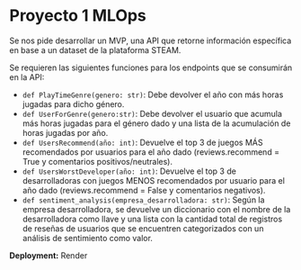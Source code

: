 # Proyecto 1 MLOps

Se nos pide desarrollar un MVP, una API que retorne información específica en base a un dataset de la plataforma STEAM.

Se requieren las siguientes funciones para los endpoints que se consumirán en la API:

- `def PlayTimeGenre(genero: str)`: Debe devolver el año con más horas jugadas para dicho género.
- `def UserForGenre(genero:str)`: Debe devolver el usuario que acumula más horas jugadas para el género dado y una lista de la acumulación de horas jugadas por año.
- `def UsersRecommend(año: int)`: Devuelve el top 3 de juegos MÁS recomendados por usuarios para el año dado (reviews.recommend = True y comentarios positivos/neutrales).
- `def UsersWorstDeveloper(año: int)`: Devuelve el top 3 de desarrolladoras con juegos MENOS recomendados por usuario para el año dado (reviews.recommend = False y comentarios negativos).
- `def sentiment_analysis(empresa_desarrolladora: str)`: Según la empresa desarrolladora, se devuelve un diccionario con el nombre de la desarrolladora como llave y una lista con la cantidad total de registros de reseñas de usuarios que se encuentren categorizados con un análisis de sentimiento como valor.

**Deployment:** Render